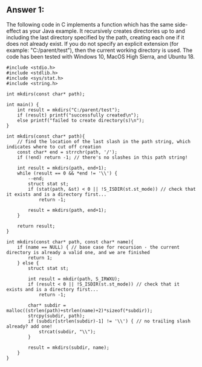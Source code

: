## Answer 1:
The following code in C implements a function which has the same side-effect as your Java example. It recursively creates directories up to and including the last directory specified by the path, creating each one if it does not already exist. If you do not specify an explicit extension (for example: "C:/parent/test"), then the current working directory is used. The code has been tested with Windows 10, MacOS High Sierra, and Ubuntu 18.
```
#include <stdio.h>
#include <stdlib.h>
#include <sys/stat.h>
#include <string.h>

int mkdirs(const char* path);

int main() {
    int result = mkdirs("C:/parent/test");
    if (result) printf("successfully created\n");
    else printf("failed to create directory(s)\n");
}

int mkdirs(const char* path){
    // find the location of the last slash in the path string, which indicates where to cut off creation
    const char* end = strrchr(path, '/'); 
    if (!end) return -1; // there's no slashes in this path string!
    
    int result = mkdirs(path, end+1);
    while (result == 0 && *end != '\\') {
        --end;
        struct stat st;
        if (stat(path, &st) < 0 || !S_ISDIR(st.st_mode)) // check that it exists and is a directory first...
            return -1;
        
        result = mkdirs(path, end+1);
    }
    
    return result;
}

int mkdirs(const char* path, const char* name){
    if (name == NULL) { // base case for recursion - the current directory is already a valid one, and we are finished 
        return 1;
    } else {
        struct stat st;
        
        int result = mkdir(path, S_IRWXU);
        if (result < 0 || !S_ISDIR(st.st_mode)) // check that it exists and is a directory first...
            return -1;
        
        char* subdir = malloc((strlen(path)+strlen(name)+2)*sizeof(*subdir));
        strcpy(subdir, path);
        if (subdir[strlen(subdir)-1] != '\\') { // no trailing slash already? add one!
            strcat(subdir, "\\");
        }
        
        result = mkdirs(subdir, name);
    }
}
```

